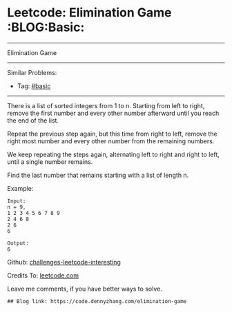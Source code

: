 # Leetcode: Elimination Game     :BLOG:Basic:


---

Elimination Game  

---

Similar Problems:  
-   Tag: [#basic](https://code.dennyzhang.com/category/basic)

---

There is a list of sorted integers from 1 to n. Starting from left to right, remove the first number and every other number afterward until you reach the end of the list.  

Repeat the previous step again, but this time from right to left, remove the right most number and every other number from the remaining numbers.  

We keep repeating the steps again, alternating left to right and right to left, until a single number remains.  

Find the last number that remains starting with a list of length n.  

Example:  

    Input:
    n = 9,
    1 2 3 4 5 6 7 8 9
    2 4 6 8
    2 6
    6
    
    Output:
    6

Github: [challenges-leetcode-interesting](https://github.com/DennyZhang/challenges-leetcode-interesting/tree/master/elimination-game)  

Credits To: [leetcode.com](https://leetcode.com/problems/elimination-game/description/)  

Leave me comments, if you have better ways to solve.  

    ## Blog link: https://code.dennyzhang.com/elimination-game